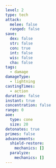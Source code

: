 ```yaml
---
level: 2
type: tech
attack:
  melee: false
  ranged: false
save:
  dex: false
  str: false
  con: true
  int: false
  wis: false
  cha: false
tags:
  - damage
damageType:
  - lightning
castingTimes:
  - action
duration: false
instant: true
concentration: false
range: 0
aoe:
  type: cone
  size: 20
detonates: true
primes: false
advancements:
  shield-restore:
    mechanics: []
  paralyze:
    mechanics: []
---
```

